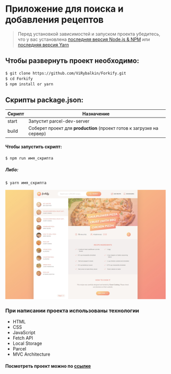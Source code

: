 # Приложение для поиска и добавления рецептов

> Перед установкой зависимостей и запуском проекта убедитесь, что у вас установлена [последняя версия Node.js & NPM](https://nodejs.org/en/download/current/) или [последняя версия Yarn](https://classic.yarnpkg.com/en/docs/install)

## Чтобы развернуть проект необходимо:

```sh
$ git clone https://github.com/ViRybalkin/Forkify.git
$ cd Forkify
$ npm install or yarn
```

## Скрипты package.json:

| Скрипт | Назначение                                                            |
| ------ | --------------------------------------------------------------------- |
| start  | Запустит parcel-dev-server                                            |
| build  | Соберет проект для **production** (проект готов к загрузке на сервер) |

#### Чтобы запустить скрипт:

```sh
$ npm run имя_скрипта
```

##### Либо:

```sh
$ yarn имя_скрипта
```

![preview](https://github.com/ViRybalkin/Forkify/blob/main/Preview.jpg)

### При написании проекта использованы технологии

- HTML
- CSS
- JavaScript
- Fetch API
- Local Storage
- Parcel
- MVC Architecture

#### Посмотреть проект можно по [ссылке](https://virybalkin.github.io/Forkify/dist/)
